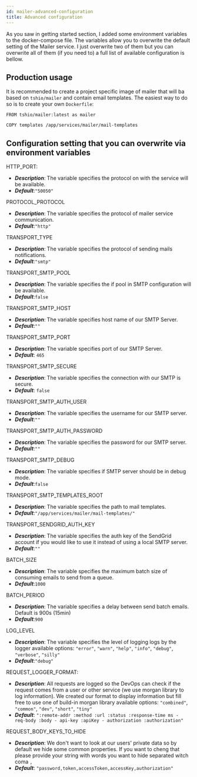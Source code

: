 ```yaml
---
id: mailer-advanced-configuration
title: Advanced configuration
---
```


As you saw in getting started section, I added some environment variables to the docker-compose file. The variables allow you to overwrite the default setting of the Mailer service. I just overwrite two of them but you can overwrite all of them (if you need to) a full list of available configuration is bellow.

## Production usage

It is recommended to create a project specific image of mailer that will ba based on `tshio/mailer` and contain email templates. The easiest way to do so is to create your own `Dockerfile`:

```
FROM tshio/mailer:latest as mailer

COPY templates /app/services/mailer/mail-templates
```

## Configuration setting that you can overwrite via environment variables

HTTP_PORT:

- **_Description_**: The variable specifies the protocol on with the service will be available.
- **_Default_**:`"50050"`

PROTOCOL_PROTOCOL

- **_Description_**: The variable specifies the protocol of mailer service communication.
- **_Default_**:`"http"`

TRANSPORT_TYPE

- **_Description_**: The variable specifies the protocol of sending mails notifications.
- **_Default_**:`"smtp"`

TRANSPORT_SMTP_POOL

- **_Description_**: The variable specifies the if pool in SMTP configuration will be available.
- **_Default_**:`false`

TRANSPORT_SMTP_HOST

- **_Description_**: The variable specifies host name of our SMTP Server.
- **_Default_**:`""`

TRANSPORT_SMTP_PORT

- **_Description_**: The variable specifies port of our SMTP Server.
- **_Default_**: `465`

TRANSPORT_SMTP_SECURE

- **_Description_**: The variable specifies the connection with our SMTP is secure.
- **_Default_**: `false`

TRANSPORT_SMTP_AUTH_USER

- **_Description_**: The variable specifies the username for our SMTP server.
- **_Default_**:`""`

TRANSPORT_SMTP_AUTH_PASSWORD

- **_Description_**: The variable specifies the password for our SMTP server.
- **_Default_**:`""`

TRANSPORT_SMTP_DEBUG

- **_Description_**: The variable specifies if SMTP server should be in debug mode.
- **_Default_**:`false`

TRANSPORT_SMTP_TEMPLATES_ROOT

- **_Description_**: The variable specifies the path to mail templates.
- **_Default_**:`"/app/services/mailer/mail-templates/"`

TRANSPORT_SENDGRID_AUTH_KEY

- **_Description_**: The variable specifies the auth key of the SendGrid account if you would like to use it instead of using a local SMTP server.
- **_Default_**:`""`

BATCH_SIZE

- **_Description_**: The variable specifies the maximum batch size of consuming emails to send from a queue.
- **_Default_**:`1000`

BATCH_PERIOD

- **_Description_**: The variable specifies a delay between send batch emails. Default is 900s (15min)
- **_Default_**:`900`

LOG_LEVEL

- **_Description_**: The variable specifies the level of logging logs by the logger available options: `"error"`, `"warn"`, `"help"`, `"info"`, `"debug"`, `"verbose"`, `"silly"`
- **_Default_**:`"debug"`

REQUEST_LOGGER_FORMAT:

- **_Description_**: All requests are logged so the DevOps can check if the request comes from a user or other service (we use morgan library to log information). We created our format to display information but fill free to use one of build-in morgan library available options: `"combined"`, `"common"`, `"dev"`, `"short"`, `"tiny"`
- **_Default_**: `":remote-addr :method :url :status :response-time ms - req-body :body - api-key :apiKey - authorization :authorization"`

REQUEST_BODY_KEYS_TO_HIDE

- **_Description_**: We don't want to look at our users' private data so by default we hide some common properties. If you want to cheng that please provide your string with words you want to hide separated witch coma `,`
- **_Default_**: `"password,token,accessToken,accessKey,authorization"`
